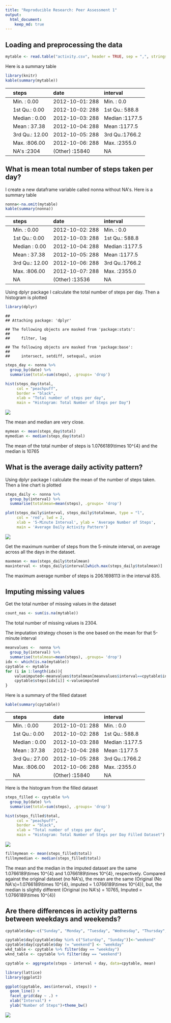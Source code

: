 ```yaml
---
title: "Reproducible Research: Peer Assessment 1"
output: 
  html_document:
    keep_md: true
---
```



## Loading and preprocessing the data

```r
mytable <- read.table("activity.csv", header = TRUE, sep = ",", stringsAsFactors = TRUE)
```

Here is a summary table

```r
library(knitr)
kable(summary(mytable))
```



|   |    steps      |        date     |   interval    |
|:--|:--------------|:----------------|:--------------|
|   |Min.   :  0.00 |2012-10-01:  288 |Min.   :   0.0 |
|   |1st Qu.:  0.00 |2012-10-02:  288 |1st Qu.: 588.8 |
|   |Median :  0.00 |2012-10-03:  288 |Median :1177.5 |
|   |Mean   : 37.38 |2012-10-04:  288 |Mean   :1177.5 |
|   |3rd Qu.: 12.00 |2012-10-05:  288 |3rd Qu.:1766.2 |
|   |Max.   :806.00 |2012-10-06:  288 |Max.   :2355.0 |
|   |NA's   :2304   |(Other)   :15840 |NA             |


## What is mean total number of steps taken per day?
I create a new dataframe variable called nonna without NA's. Here is a summary table


```r
nonna<-na.omit(mytable)
kable(summary(nonna))
```



|   |    steps      |        date     |   interval    |
|:--|:--------------|:----------------|:--------------|
|   |Min.   :  0.00 |2012-10-02:  288 |Min.   :   0.0 |
|   |1st Qu.:  0.00 |2012-10-03:  288 |1st Qu.: 588.8 |
|   |Median :  0.00 |2012-10-04:  288 |Median :1177.5 |
|   |Mean   : 37.38 |2012-10-05:  288 |Mean   :1177.5 |
|   |3rd Qu.: 12.00 |2012-10-06:  288 |3rd Qu.:1766.2 |
|   |Max.   :806.00 |2012-10-07:  288 |Max.   :2355.0 |
|   |NA             |(Other)   :13536 |NA             |

Using dplyr package I calculate the total number of steps per day.
Then a histogram is plotted


```r
library(dplyr)
```

```
## 
## Attaching package: 'dplyr'
```

```
## The following objects are masked from 'package:stats':
## 
##     filter, lag
```

```
## The following objects are masked from 'package:base':
## 
##     intersect, setdiff, setequal, union
```

```r
steps_day <- nonna %>% 
  group_by(date) %>% 
  summarise(total=sum(steps), .groups= 'drop')

hist(steps_day$total,
     col = "peachpuff",
     border = "black",
     xlab = "Total number of steps per day",
     main = "Histogram: Total Number of Steps per Day")
```

![](PA1_template_files/figure-html/groupingdate-1.png)<!-- -->

The mean and median are very close.


```r
mymean <- mean(steps_day$total)
mymedian <- median(steps_day$total)
```

The mean of the total number of steps is 1.0766189\times 10^{4} and the median is 10765


## What is the average daily activity pattern?

Using dplyr package I calculate the mean of the number of steps taken.
Then a line chart is plotted


```r
steps_daily <- nonna %>% 
  group_by(interval) %>% 
  summarise(totalmean=mean(steps), .groups= 'drop')

plot(steps_daily$interval, steps_daily$totalmean, type = "l",
     col = 'red', lwd = 2,
     xlab = '5-Minute Interval', ylab = 'Average Number of Steps',
     main = 'Average Daily Activity Pattern')
```

![](PA1_template_files/figure-html/groupinginterval-1.png)<!-- -->


Get the maximum number of steps from the 5-minute interval, on average across all the days in the dataset.



```r
maxmean <- max(steps_daily$totalmean)
maxinterval <- steps_daily$interval[which.max(steps_daily$totalmean)]
```
The maximum average number of steps is 206.1698113 in the interval 835.


## Imputing missing values
Get the total number of missing values in the dataset

```r
count_nas <- sum(is.na(mytable))
```
The total number of missing values is 2304.

The imputation strategy chosen is the one based on the mean for that 5-minute interval


```r
meanvalues <-  nonna %>% 
  group_by(interval) %>% 
  summarise(totalmean=mean(steps), .groups= 'drop')
idx <- which(is.na(mytable))
cpytable <- mytable
for (i in 1:length(idx)){
    valueimputed<-meanvalues$totalmean[meanvalues$interval==cpytable$interval[idx[i]]]
    cpytable$steps[idx[i]] <-valueimputed
}
```


Here is a summary of the filled dataset

```r
kable(summary(cpytable))
```



|   |    steps      |        date     |   interval    |
|:--|:--------------|:----------------|:--------------|
|   |Min.   :  0.00 |2012-10-01:  288 |Min.   :   0.0 |
|   |1st Qu.:  0.00 |2012-10-02:  288 |1st Qu.: 588.8 |
|   |Median :  0.00 |2012-10-03:  288 |Median :1177.5 |
|   |Mean   : 37.38 |2012-10-04:  288 |Mean   :1177.5 |
|   |3rd Qu.: 27.00 |2012-10-05:  288 |3rd Qu.:1766.2 |
|   |Max.   :806.00 |2012-10-06:  288 |Max.   :2355.0 |
|   |NA             |(Other)   :15840 |NA             |

Here is the histogram from the filled dataset

```r
steps_filled <- cpytable %>% 
  group_by(date) %>% 
  summarise(total=sum(steps), .groups= 'drop')

hist(steps_filled$total,
     col = "peachpuff",
     border = "black",
     xlab = "Total number of steps per day",
     main = "Histogram: Total Number of Steps per Day Filled Dataset")
```

![](PA1_template_files/figure-html/histofilled-1.png)<!-- -->



```r
fillmymean <- mean(steps_filled$total)
fillmymedian <- median(steps_filled$total)
```

The mean and the median in the imputed dataset are the same 1.0766189\times 10^{4} and 1.0766189\times 10^{4}, respectively. Compared against the original dataset (no NA's), the mean are the same (Original (No NA's)=1.0766189\times 10^{4}, imputed = 1.0766189\times 10^{4}), but, the median is slightly different (Original (no NA's) = 10765, Imputed = 1.0766189\times 10^{4})


## Are there differences in activity patterns between weekdays and weekends?


```r
cpytable$day<-c("Sunday", "Monday", "Tuesday", "Wednesday", "Thursday","Friday", "Saturday")[as.POSIXlt(cpytable$date)$wday + 1]

cpytable$day[cpytable$day %in% c("Saturday", "Sunday")]<-"weekend"
cpytable$day[cpytable$day != "weekend"] <- "weekday"
wkd_table <- cpytable %>% filter(day == "weekday")
wknd_table <- cpytable %>% filter(day == "weekend")

cpytable <- aggregate(steps ~ interval + day, data=cpytable, mean)

library(lattice)
library(ggplot2)

ggplot(cpytable, aes(interval, steps)) + 
  geom_line() + 
  facet_grid(day ~ .) +
  xlab("Interval") + 
  ylab("Number of Steps")+theme_bw()
```

![](PA1_template_files/figure-html/finde-1.png)<!-- -->
